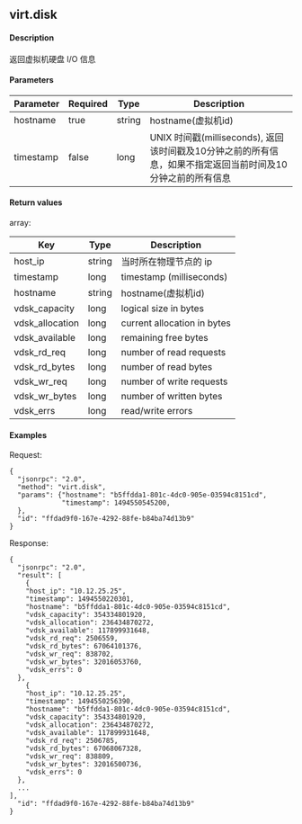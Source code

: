 virt.disk
----------------

#### Description

返回虚拟机硬盘 I/O 信息

#### Parameters

|Parameter|Required|  Type  |                             Description                                      |
|---------|--------|--------|------------------------------------------------------------------------------|
|hostname |true    |string  |hostname(虚拟机id)|
|timestamp|false   |long    |UNIX 时间戳(milliseconds), 返回该时间戳及10分钟之前的所有信息，如果不指定返回当前时间及10分钟之前的所有信息|

#### Return values

array:

|     Key        | Type |                                             Description                                 |
|----------------|------|-----------------------------------------------------------------------------------------|
|host_ip         |string|当时所在物理节点的 ip|
|timestamp       |long  |timestamp (milliseconds)|
|hostname        |string|hostname(虚拟机id)|
|vdsk_capacity   |long  |logical size in bytes|
|vdsk_allocation |long  |current allocation in bytes|
|vdsk_available  |long  |remaining free bytes|
|vdsk_rd_req     |long  |number of read requests|
|vdsk_rd_bytes   |long  |number of read bytes|
|vdsk_wr_req     |long  |number of write requests|
|vdsk_wr_bytes   |long  |number of  written bytes|
|vdsk_errs       |long  |read/write errors|

#### Examples

Request: 

    {
      "jsonrpc": "2.0",
      "method": "virt.disk",
      "params": {"hostname": "b5ffdda1-801c-4dc0-905e-03594c8151cd",
                 "timestamp": 1494550545200,
      },
      "id": "ffdad9f0-167e-4292-88fe-b84ba74d13b9" 
    }
    
Response: 

    {
      "jsonrpc": "2.0",
      "result": [
        {
        "host_ip": "10.12.25.25",
        "timestamp": 1494550220301,
        "hostname": "b5ffdda1-801c-4dc0-905e-03594c8151cd",
        "vdsk_capacity": 354334801920,
        "vdsk_allocation": 236434870272,
        "vdsk_available": 117899931648,
        "vdsk_rd_req": 2506559,
        "vdsk_rd_bytes": 67064101376,
        "vdsk_wr_req": 838702,
        "vdsk_wr_bytes": 32016053760,
        "vdsk_errs": 0
      },
        {
        "host_ip": "10.12.25.25",
        "timestamp": 1494550256390,
        "hostname": "b5ffdda1-801c-4dc0-905e-03594c8151cd",
        "vdsk_capacity": 354334801920,
        "vdsk_allocation": 236434870272,
        "vdsk_available": 117899931648,
        "vdsk_rd_req": 2506785,
        "vdsk_rd_bytes": 67068067328,
        "vdsk_wr_req": 838809,
        "vdsk_wr_bytes": 32016500736,
        "vdsk_errs": 0
      },
      ...
    ],
      "id": "ffdad9f0-167e-4292-88fe-b84ba74d13b9"
    }